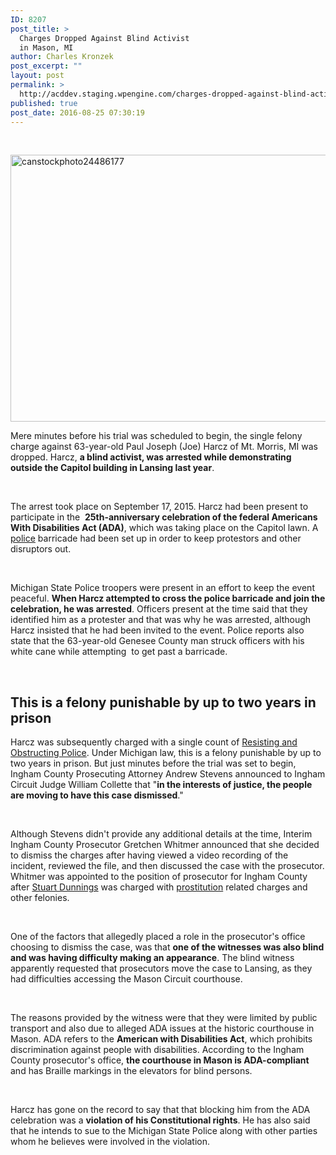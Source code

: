 ```yaml
---
ID: 8207
post_title: >
  Charges Dropped Against Blind Activist
  in Mason, MI
author: Charles Kronzek
post_excerpt: ""
layout: post
permalink: >
  http://acddev.staging.wpengine.com/charges-dropped-against-blind-activist-in-mason-mi.html
published: true
post_date: 2016-08-25 07:30:19
---
```

&nbsp;

<a href="http://acddev.staging.wpengine.com/wp-content/uploads/2016/08/canstockphoto24486177.jpg"><img class="alignnone size-large wp-image-8209" src="http://acddev.staging.wpengine.com/wp-content/uploads/2016/08/canstockphoto24486177-1024x683.jpg" alt="canstockphoto24486177" width="640" height="427" /></a>

<span style="font-weight: 400;">Mere minutes before his trial was scheduled to begin, the single felony charge against 63-year-old Paul Joseph (Joe) Harcz of Mt. Morris, MI was dropped. Harcz, </span><b>a blind activist, was arrested while demonstrating outside the Capitol building in Lansing last year</b><span style="font-weight: 400;">.</span>

&nbsp;

<span style="font-weight: 400;">The arrest took place on September 17, 2015. Harcz had been present to participate in the  </span><b>25th-anniversary celebration of the federal Americans With Disabilities Act (ADA)</b><span style="font-weight: 400;">, which was taking place on the Capitol lawn. A </span><a href="http://acddev.staging.wpengine.com/police-mistakes.html"><span style="font-weight: 400;">police</span></a><span style="font-weight: 400;"> barricade had been set up in order to keep protestors and other disruptors out. </span>

&nbsp;

<span style="font-weight: 400;">Michigan State Police troopers were present in an effort to keep the event peaceful. </span><b>When Harcz attempted to cross the police barricade and join the celebration, he was arrested</b><span style="font-weight: 400;">. Officers present at the time said that they identified him as a protester and that was why he was arrested, although Harcz insisted that he had been invited to the event. Police reports also state that the 63-year-old Genesee County man struck officers with his white cane while attempting  to get past a barricade.</span>

&nbsp;

<h2>This is a felony punishable by up to two years in prison</h2>

<span style="font-weight: 400;">Harcz was subsequently charged with a single count of </span><a href="http://acddev.staging.wpengine.com/michigan-resisting-obstructing-attorneys-resisting-arrest-assaulting-police-lawyers.html"><span style="font-weight: 400;">Resisting and Obstructing Police</span></a><span style="font-weight: 400;">. Under Michigan law, this is a felony punishable by up to two years in prison. But just minutes before the trial was set to begin, Ingham County Prosecuting Attorney Andrew Stevens announced to Ingham Circuit Judge William Collette that "</span><b>in the interests of justice, the people are moving to have this case dismissed</b><span style="font-weight: 400;">."</span>

&nbsp;

<span style="font-weight: 400;">Although Stevens didn't provide any additional details at the time, Interim Ingham County Prosecutor Gretchen Whitmer announced that she decided to dismiss the charges after having viewed a video recording of the incident, reviewed the file, and then discussed the case with the prosecutor. Whitmer was appointed to the position of prosecutor for Ingham County after </span><a href="http://acddev.staging.wpengine.com/former-ingham-county-prosecutor-wants-to-remove-judge-from-his-case.html"><span style="font-weight: 400;">Stuart Dunnings</span></a><span style="font-weight: 400;"> was charged with </span><a href="http://www.sexcrimeattorneys.com/stuart-dunnings-accepts-guilty-plea-prostitution-case.html"><span style="font-weight: 400;">prostitution</span></a><span style="font-weight: 400;"> related charges and other felonies.</span>

&nbsp;

<span style="font-weight: 400;">One of the factors that allegedly placed a role in the prosecutor's office choosing to dismiss the case, was that </span><b>one of the witnesses was also blind and was having difficulty making an appearance</b><span style="font-weight: 400;">. The blind witness apparently requested that prosecutors move the case to Lansing, as they had difficulties accessing the Mason Circuit courthouse.</span>

&nbsp;

<span style="font-weight: 400;">The reasons provided by the witness were that they were limited by public transport and also due to alleged ADA issues at the historic courthouse in Mason. ADA refers to the </span><b>American with Disabilities Act</b><span style="font-weight: 400;">, which prohibits discrimination against people with disabilities. According to the Ingham County prosecutor's office, </span><b>the courthouse in Mason is ADA-compliant</b><span style="font-weight: 400;"> and has Braille markings in the elevators for blind persons.</span>

&nbsp;

<span style="font-weight: 400;">Harcz has gone on the record to say that that blocking him from the ADA celebration was a </span><b>violation of his Constitutional rights</b><span style="font-weight: 400;">. He has also said that he intends to sue to the Michigan State Police along with other parties whom he believes were involved in the violation.</span>

&nbsp;